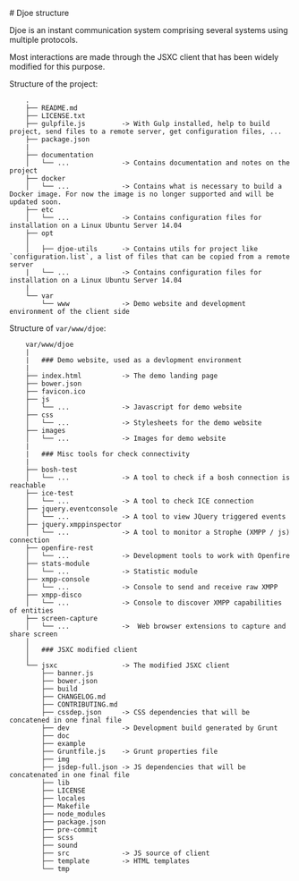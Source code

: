 # Djoe structure

Djoe is an instant communication system comprising several systems using multiple protocols.

Most interactions are made through the JSXC client that has been widely modified for this purpose.


Structure of the project:

        .
        ├── README.md
        ├── LICENSE.txt
        ├── gulpfile.js         -> With Gulp installed, help to build project, send files to a remote server, get configuration files, ...
        ├── package.json
        |
        ├── documentation   
        │   └── ...             -> Contains documentation and notes on the project
        ├── docker
        │   └── ...             -> Contains what is necessary to build a Docker image. For now the image is no longer supported and will be updated soon.
        ├── etc
        │   └── ...             -> Contains configuration files for installation on a Linux Ubuntu Server 14.04
        ├── opt
        │   
        │   ├── djoe-utils      -> Contains utils for project like `configuration.list`, a list of files that can be copied from a remote server
        |   └── ...             -> Contains configuration files for installation on a Linux Ubuntu Server 14.04
        |
        └── var
            └── www             -> Demo website and development environment of the client side
      


Structure of `var/www/djoe`:

        var/www/djoe
        |
        |   ### Demo website, used as a devlopment environment
        |
        ├── index.html          -> The demo landing page
        ├── bower.json
        ├── favicon.ico
        ├── js
        │   └── ...             -> Javascript for demo website
        ├── css
        │   └── ...             -> Stylesheets for the demo website      
        ├── images
        │   └── ...             -> Images for demo website
        |
        |   ### Misc tools for check connectivity
        |
        ├── bosh-test 
        │   └── ...             -> A tool to check if a bosh connection is reachable
        ├── ice-test
        │   └── ...             -> A tool to check ICE connection
        ├── jquery.eventconsole       
        │   └── ...             -> A tool to view JQuery triggered events
        ├── jquery.xmppinspector
        │   └── ...             -> A tool to monitor a Strophe (XMPP / js) connection           
        ├── openfire-rest       
        │   └── ...             -> Development tools to work with Openfire
        ├── stats-module        
        │   └── ...             -> Statistic module
        ├── xmpp-console
        │   └── ...             -> Console to send and receive raw XMPP
        ├── xmpp-disco
        │   └── ...             -> Console to discover XMPP capabilities of entities
        ├── screen-capture
        │   └── ...             ->  Web browser extensions to capture and share screen
        │
        │   ### JSXC modified client
        │
        └── jsxc                -> The modified JSXC client
            ├── banner.js
            ├── bower.json
            ├── build
            ├── CHANGELOG.md
            ├── CONTRIBUTING.md
            ├── cssdep.json     -> CSS dependencies that will be concatened in one final file
            ├── dev             -> Development build generated by Grunt
            ├── doc
            ├── example
            ├── Gruntfile.js    -> Grunt properties file
            ├── img
            ├── jsdep-full.json -> JS dependencies that will be concatenated in one final file
            ├── lib
            ├── LICENSE
            ├── locales
            ├── Makefile
            ├── node_modules
            ├── package.json
            ├── pre-commit
            ├── scss
            ├── sound
            ├── src             -> JS source of client
            ├── template        -> HTML templates
            └── tmp
        
        
        
        
        


